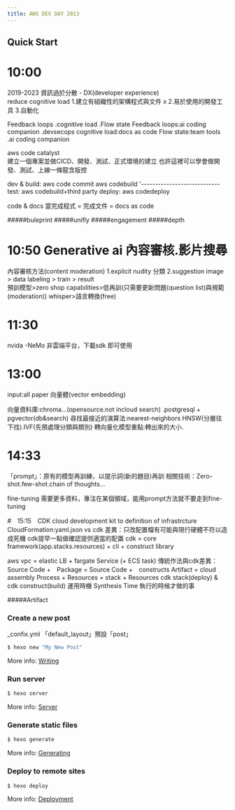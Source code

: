 ```yaml
---
title: AWS DEV DAY 2013 
---
```


## Quick Start

# 10:00  
2019-2023 資訊過於分散 - DX(developer experience)  
reduce cognitive load
1.建立有組織性的架構程式與文件 x
2.易於使用的開發工具
3.自動化

Feedback loops .cognitive load .Flow state
Feedback loops:ai coding companion .devsecops 
cognitive load:docs as code
Flow state:team tools .ai coding companion

aws code catalyst  
建立一個專案並做CICD、開發、測試、正式環境的建立
也許這裡可以學會做開發、測試、上線一條龍含版控

dev & build: 
aws code commit 
aws codebuild
'----------------------------
test:
aws codebuild+third party 
deploy:
aws codedeploy

code & docs
當完成程式 = 完成文件 = docs as code

#####buleprint
#####unifly
#####engagement
#####depth

# 10:50 Generative ai 內容審核.影片搜尋  
內容審核方法(content moderation)
1.explicit nudity 分類
2.suggestion
image > data labeling > train > result  
預訓模型>zero shop capabilities>低再訓(只需要更新問題(question list)與規範(moderation))
whisper>語言轉換(free)

# 11:30
nvida -NeMo 非雲端平台，下載sdk 即可使用


# 13:00
input:all paper 向量體(vector embedding)  

向量資料庫:chroma...(opensource.not incloud search) .postgresql + pgvector(db&search)
尋找最接近的演算法:nearest-neighbors
HNSW(分層往下找).IVF(先預處理分類與類別)
轉向量化模型重點:轉出來的大小.

# 14:33 
「prompt」：原有的模型再訓練，以提示詞(新的題目)再訓
相關技術：Zero-shot.few-shot.chain of thoughts...

fine-tuning
需要更多資料，專注在某個領域，能用prompt方法就不要走到fine-tuning

#　15:15　CDK cloud development kit to definition of infrastrcture
CloudFormation:yaml.json vs cdk 差異：只改配置檔有可能與現行硬體不符以造成死機 cdk提早一點做確認提供適當的配置
cdk = core framework(app.stacks.resources) + cli + construct library

aws vpc = elastic LB + fargate Service (+ ECS task)
傳統作法與cdk差異：
Source Code +　Package = Source Code +　constructs
Artifact = cloud assembly
Process + Resources = stack + Resources
cdk stack(deploy) & cdk construct(build) 運用時機
Synthesis Time 執行的時候才做的事

#####Artifact


### Create a new post
_confix.yml 「default_layout」預設「post」
``` bash
$ hexo new "My New Post"
```

More info: [Writing](https://hexo.io/docs/writing.html)

### Run server

``` bash
$ hexo server
```

More info: [Server](https://hexo.io/docs/server.html)

### Generate static files

``` bash
$ hexo generate
```

More info: [Generating](https://hexo.io/docs/generating.html)

### Deploy to remote sites

``` bash
$ hexo deploy
```

More info: [Deployment](https://hexo.io/docs/one-command-deployment.html)
